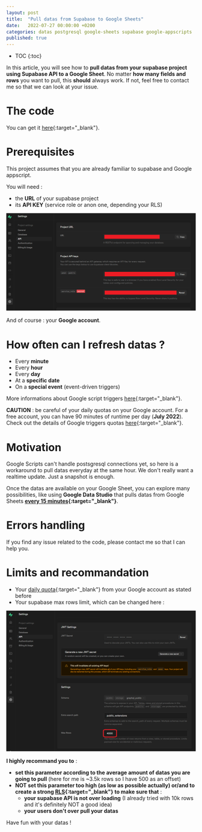 ```yaml
---
layout: post
title:  "Pull datas from Supabase to Google Sheets"
date:   2022-07-27 00:00:00 +0200
categories: datas postgresql google-sheets supabase google-appscripts
published: true
---
```


* TOC
{:toc}

In this article, you will see how to **pull datas from your supabase project using Supabase API to a Google Sheet**. No matter **how many fields and rows** you want to pull, this **should** always work. If not, feel free to contact me so that we can look at your issue.


# The code
You can get it [here](https://github.com/jadynekena/supabase-googlesheet/blob/main/Code.gs){:target="_blank"}.



# Prerequisites
This project assumes that you are already familiar to supabase and Google appscript.   


You will need :
- the **URL** of your supabase project
- its **API KEY** (service role or anon one, depending your RLS)

![supabase-project-details.png](https://raw.githubusercontent.com/jadynekena/supabase-googlesheet/main/img/supabase-project-details.png)

And of course : your **Google account**.

# How often can I refresh datas ?
- Every **minute**
- Every **hour**
- Every **day**
- At a **specific date**
- On a **special event** (event-driven triggers)
 
More informations about Google script triggers [here](https://developers.Google.com/apps-script/guides/triggers/installable){:target="_blank"}.

**CAUTION** : be careful of your daily quotas on your Google account. For a free account, you can have 90 minutes of runtime per day (**July 2022**). Check out the details of Google triggers quotas [here](https://developers.Google.com/apps-script/guides/services/quotas){:target="_blank"}.

# Motivation
Google Scripts can't handle postsgresql connections yet, so here is a workaround to pull datas everyday at the same hour. We don't really want a realtime update. Just a snapshot is enough.   

Once the datas are available on your Google Sheet, you can explore many possibilities, like using **Google Data Studio** that pulls datas from Google Sheets **[every 15 minutes](https://support.Google.com/datastudio/answer/7020039?hl=en#zippy=%2Cin-this-article%2Cdata-refresh-rates-by-connector){:target="_blank"}**. 

# Errors handling
If you find any issue related to the code, please contact me so that I can help you.

# Limits and recommandation

- Your [daily quota](https://developers.Google.com/apps-script/guides/services/quotas){:target="_blank"} from your Google account as stated before
- Your supabase max rows limit, which can be changed here :

![max-rows-supabase-api.png](https://raw.githubusercontent.com/jadynekena/supabase-googlesheet/main/img/max-rows-supabase-api.png)

**I highly recommand you to** :
- **set this parameter according to the average amount of datas you are going to pull** (here for me is ~3.5k rows so I have 500 as an offset)
- **NOT set this parameter too high (as low as possible actually) or/and to create a strong [RLS](https://supabase.com/docs/guides/auth/row-level-security){:target="_blank"} to make sure that** :
	+ **your supabase API is not over loading** (I already tried with 10k rows and it's definitely NOT a good idea)
	+ **your users don't over pull your datas**
	
Have fun with your datas !


